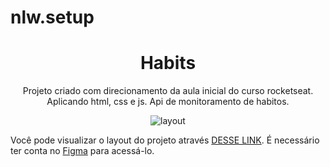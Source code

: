 # nlw.setup
<h1 align="center"> Habits </h1>

<p align="center">
Projeto criado com direcionamento da aula inicial do curso  rocketseat. Aplicando html, css e js. 
Api de monitoramento de habitos. <br/>
</p>

<p align="center">
  <img src= "C:\Users\55219\Desktop\DESENVOLVEDOR FRONT END\ROCKETSEAT\nlw.setup\nlw.setup\preview.jpg" alt="layout">


Você pode visualizar o layout do projeto através [DESSE LINK](https://www.figma.com/community/file/1195327109778210238). É necessário ter conta no [Figma](https://figma.com) para acessá-lo.


